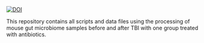 [![DOI](https://zenodo.org/badge/DOI/10.1101/2024.05.11.593405.svg)](https://doi.org/10.1101/2024.05.11.593405)

This repository contains all scripts and data files using the processing of mouse gut microbiome samples before and after TBI with one group treated with antibiotics.

